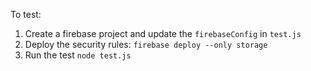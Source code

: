 To test:
1. Create a firebase project and update the `firebaseConfig` in `test.js`
2. Deploy the security rules: `firebase deploy --only storage`
3. Run the test `node test.js`
